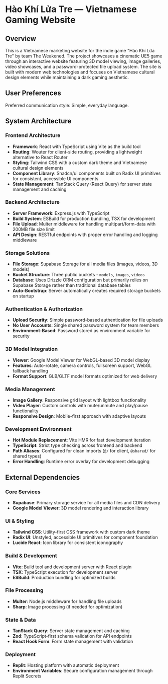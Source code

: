 # Hào Khí Lửa Tre — Vietnamese Gaming Website

## Overview

This is a Vietnamese marketing website for the indie game "Hào Khí Lửa Tre" by team The Weakened. The project showcases a cinematic UE5 game through an interactive website featuring 3D model viewing, image galleries, video showcases, and a password-protected file upload system. The site is built with modern web technologies and focuses on Vietnamese cultural design elements while maintaining a dark gaming aesthetic.

## User Preferences

Preferred communication style: Simple, everyday language.

## System Architecture

### Frontend Architecture
- **Framework**: React with TypeScript using Vite as the build tool
- **Routing**: Wouter for client-side routing, providing a lightweight alternative to React Router
- **Styling**: Tailwind CSS with a custom dark theme and Vietnamese cultural design elements
- **Component Library**: Shadcn/ui components built on Radix UI primitives for consistent, accessible UI components
- **State Management**: TanStack Query (React Query) for server state management and caching

### Backend Architecture
- **Server Framework**: Express.js with TypeScript
- **Build System**: ESBuild for production bundling, TSX for development
- **File Upload**: Multer middleware for handling multipart/form-data with 200MB file size limit
- **API Design**: RESTful endpoints with proper error handling and logging middleware

### Storage Solutions
- **File Storage**: Supabase Storage for all media files (images, videos, 3D models)
- **Bucket Structure**: Three public buckets - `models`, `images`, `videos`
- **Database**: Uses Drizzle ORM configuration but primarily relies on Supabase Storage rather than traditional database tables
- **Auto-Bootstrap**: Server automatically creates required storage buckets on startup

### Authentication & Authorization
- **Upload Security**: Simple password-based authentication for file uploads
- **No User Accounts**: Single shared password system for team members
- **Environment-Based**: Password stored as environment variable for security

### 3D Model Integration
- **Viewer**: Google Model Viewer for WebGL-based 3D model display
- **Features**: Auto-rotate, camera controls, fullscreen support, WebGL fallback handling
- **Format Support**: GLB/GLTF model formats optimized for web delivery

### Media Management
- **Image Gallery**: Responsive grid layout with lightbox functionality
- **Video Player**: Custom controls with mute/unmute and play/pause functionality
- **Responsive Design**: Mobile-first approach with adaptive layouts

### Development Environment
- **Hot Module Replacement**: Vite HMR for fast development iteration
- **TypeScript**: Strict type checking across frontend and backend
- **Path Aliases**: Configured for clean imports (`@/` for client, `@shared/` for shared types)
- **Error Handling**: Runtime error overlay for development debugging

## External Dependencies

### Core Services
- **Supabase**: Primary storage service for all media files and CDN delivery
- **Google Model Viewer**: 3D model rendering and interaction library

### UI & Styling
- **Tailwind CSS**: Utility-first CSS framework with custom dark theme
- **Radix UI**: Unstyled, accessible UI primitives for component foundation
- **Lucide React**: Icon library for consistent iconography

### Build & Development
- **Vite**: Build tool and development server with React plugin
- **TSX**: TypeScript execution for development server
- **ESBuild**: Production bundling for optimized builds

### File Processing
- **Multer**: Node.js middleware for handling file uploads
- **Sharp**: Image processing (if needed for optimization)

### State & Data
- **TanStack Query**: Server state management and caching
- **Zod**: TypeScript-first schema validation for API endpoints
- **React Hook Form**: Form state management with validation

### Deployment
- **Replit**: Hosting platform with automatic deployment
- **Environment Variables**: Secure configuration management through Replit Secrets